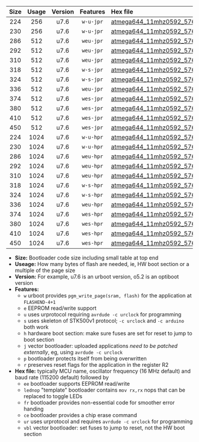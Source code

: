 |Size|Usage|Version|Features|Hex file|
|:-:|:-:|:-:|:-:|:--|
|224|256|u7.6|`w-u-jpr`|[atmega644_11mhz0592_57600bps_ur_vbl.hex](https://raw.githubusercontent.com/stefanrueger/urboot/main//atmega644_11mhz0592_57600bps_ur_vbl.hex)|
|230|256|u7.6|`w-u-jpr`|[atmega644_11mhz0592_57600bps_lednop_ur_vbl.hex](https://raw.githubusercontent.com/stefanrueger/urboot/main//atmega644_11mhz0592_57600bps_lednop_ur_vbl.hex)|
|286|512|u7.6|`weu-jpr`|[atmega644_11mhz0592_57600bps_ee_ur_vbl.hex](https://raw.githubusercontent.com/stefanrueger/urboot/main//atmega644_11mhz0592_57600bps_ee_ur_vbl.hex)|
|292|512|u7.6|`weu-jpr`|[atmega644_11mhz0592_57600bps_ee_lednop_ur_vbl.hex](https://raw.githubusercontent.com/stefanrueger/urboot/main//atmega644_11mhz0592_57600bps_ee_lednop_ur_vbl.hex)|
|310|512|u7.6|`weu-jpr`|[atmega644_11mhz0592_57600bps_ee_lednop_fr_ur_vbl.hex](https://raw.githubusercontent.com/stefanrueger/urboot/main//atmega644_11mhz0592_57600bps_ee_lednop_fr_ur_vbl.hex)|
|318|512|u7.6|`w-s-jpr`|[atmega644_11mhz0592_57600bps_vbl.hex](https://raw.githubusercontent.com/stefanrueger/urboot/main//atmega644_11mhz0592_57600bps_vbl.hex)|
|324|512|u7.6|`w-s-jpr`|[atmega644_11mhz0592_57600bps_lednop_vbl.hex](https://raw.githubusercontent.com/stefanrueger/urboot/main//atmega644_11mhz0592_57600bps_lednop_vbl.hex)|
|336|512|u7.6|`weu-jpr`|[atmega644_11mhz0592_57600bps_ee_lednop_fr_ce_ur_vbl.hex](https://raw.githubusercontent.com/stefanrueger/urboot/main//atmega644_11mhz0592_57600bps_ee_lednop_fr_ce_ur_vbl.hex)|
|374|512|u7.6|`wes-jpr`|[atmega644_11mhz0592_57600bps_ee_vbl.hex](https://raw.githubusercontent.com/stefanrueger/urboot/main//atmega644_11mhz0592_57600bps_ee_vbl.hex)|
|380|512|u7.6|`wes-jpr`|[atmega644_11mhz0592_57600bps_ee_lednop_vbl.hex](https://raw.githubusercontent.com/stefanrueger/urboot/main//atmega644_11mhz0592_57600bps_ee_lednop_vbl.hex)|
|410|512|u7.6|`wes-jpr`|[atmega644_11mhz0592_57600bps_ee_lednop_fr_vbl.hex](https://raw.githubusercontent.com/stefanrueger/urboot/main//atmega644_11mhz0592_57600bps_ee_lednop_fr_vbl.hex)|
|450|512|u7.6|`wes-jpr`|[atmega644_11mhz0592_57600bps_ee_lednop_fr_ce_vbl.hex](https://raw.githubusercontent.com/stefanrueger/urboot/main//atmega644_11mhz0592_57600bps_ee_lednop_fr_ce_vbl.hex)|
|224|1024|u7.6|`w-u-hpr`|[atmega644_11mhz0592_57600bps_ur.hex](https://raw.githubusercontent.com/stefanrueger/urboot/main//atmega644_11mhz0592_57600bps_ur.hex)|
|230|1024|u7.6|`w-u-hpr`|[atmega644_11mhz0592_57600bps_lednop_ur.hex](https://raw.githubusercontent.com/stefanrueger/urboot/main//atmega644_11mhz0592_57600bps_lednop_ur.hex)|
|286|1024|u7.6|`weu-hpr`|[atmega644_11mhz0592_57600bps_ee_ur.hex](https://raw.githubusercontent.com/stefanrueger/urboot/main//atmega644_11mhz0592_57600bps_ee_ur.hex)|
|292|1024|u7.6|`weu-hpr`|[atmega644_11mhz0592_57600bps_ee_lednop_ur.hex](https://raw.githubusercontent.com/stefanrueger/urboot/main//atmega644_11mhz0592_57600bps_ee_lednop_ur.hex)|
|310|1024|u7.6|`weu-hpr`|[atmega644_11mhz0592_57600bps_ee_lednop_fr_ur.hex](https://raw.githubusercontent.com/stefanrueger/urboot/main//atmega644_11mhz0592_57600bps_ee_lednop_fr_ur.hex)|
|318|1024|u7.6|`w-s-hpr`|[atmega644_11mhz0592_57600bps.hex](https://raw.githubusercontent.com/stefanrueger/urboot/main//atmega644_11mhz0592_57600bps.hex)|
|324|1024|u7.6|`w-s-hpr`|[atmega644_11mhz0592_57600bps_lednop.hex](https://raw.githubusercontent.com/stefanrueger/urboot/main//atmega644_11mhz0592_57600bps_lednop.hex)|
|336|1024|u7.6|`weu-hpr`|[atmega644_11mhz0592_57600bps_ee_lednop_fr_ce_ur.hex](https://raw.githubusercontent.com/stefanrueger/urboot/main//atmega644_11mhz0592_57600bps_ee_lednop_fr_ce_ur.hex)|
|374|1024|u7.6|`wes-hpr`|[atmega644_11mhz0592_57600bps_ee.hex](https://raw.githubusercontent.com/stefanrueger/urboot/main//atmega644_11mhz0592_57600bps_ee.hex)|
|380|1024|u7.6|`wes-hpr`|[atmega644_11mhz0592_57600bps_ee_lednop.hex](https://raw.githubusercontent.com/stefanrueger/urboot/main//atmega644_11mhz0592_57600bps_ee_lednop.hex)|
|410|1024|u7.6|`wes-hpr`|[atmega644_11mhz0592_57600bps_ee_lednop_fr.hex](https://raw.githubusercontent.com/stefanrueger/urboot/main//atmega644_11mhz0592_57600bps_ee_lednop_fr.hex)|
|450|1024|u7.6|`wes-hpr`|[atmega644_11mhz0592_57600bps_ee_lednop_fr_ce.hex](https://raw.githubusercontent.com/stefanrueger/urboot/main//atmega644_11mhz0592_57600bps_ee_lednop_fr_ce.hex)|

- **Size:** Bootloader code size including small table at top end
- **Useage:** How many bytes of flash are needed, ie, HW boot section or a multiple of the page size
- **Version:** For example, u7.6 is an urboot version, o5.2 is an optiboot version
- **Features:**
  + `w` urboot provides `pgm_write_page(sram, flash)` for the application at `FLASHEND-4+1`
  + `e` EEPROM read/write support
  + `u` uses urprotocol requiring `avrdude -c urclock` for programming
  + `s` uses skeleton of STK500v1 protocol; `-c urclock` and `-c arduino` both work
  + `h` hardware boot section: make sure fuses are set for reset to jump to boot section
  + `j` vector bootloader: uploaded applications *need to be patched externally*, eg, using `avrdude -c urclock`
  + `p` bootloader protects itself from being overwritten
  + `r` preserves reset flags for the application in the register R2
- **Hex file:** typically MCU name, oscillator frequency (16 MHz default) and baud rate (115200 default) followed by
  + `ee` bootloader supports EEPROM read/write
  + `lednop` "template" bootloader contains `mov rx,rx` nops that can be replaced to toggle LEDs
  + `fr` bootloader provides non-essential code for smoother error handing
  + `ce` bootloader provides a chip erase command
  + `ur` uses urprotocol and requires `avrdude -c urclock` for programming
  + `vbl` vector bootloader: set fuses to jump to reset, not the HW boot section
